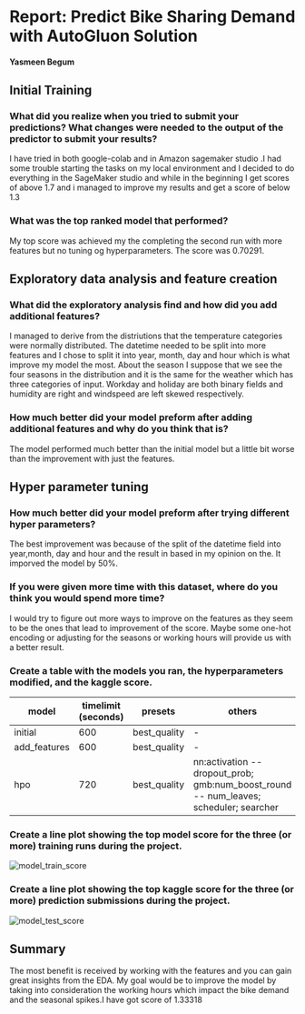 # Report: Predict Bike Sharing Demand with AutoGluon Solution
#### Yasmeen Begum

## Initial Training
### What did you realize when you tried to submit your predictions? What changes were needed to the output of the predictor to submit your results?
I have tried in both google-colab and in Amazon sagemaker studio .I had some trouble starting the tasks on my local environment and I decided to do everything in the SageMaker studio and while in the beginning I get scores of above 1.7 and i managed to improve my results and get a score of below 1.3 

### What was the top ranked model that performed?
My top score was achieved my the completing the second  run with more features but no tuning og hyperparameters. The score was 0.70291.

## Exploratory data analysis and feature creation
### What did the exploratory analysis find and how did you add additional features?
I managed to derive from the distriutions that the temperature categories were normally distributed. The datetime needed to be split into more features and I chose to split it into year, month, day and hour which is what improve my model the most. About the season I suppose that we see the four seasons in the distribution and it is the same for the weather which has three categories of input. Workday and holiday are both binary fields and humidity are right and windspeed are left skewed respectively.

### How much better did your model preform after adding additional features and why do you think that is?
The model performed much better than the initial model but a little bit worse than the improvement with just the features. 

## Hyper parameter tuning
### How much better did your model preform after trying different hyper parameters?
The best improvement was because of the split of the datetime field into  year,month, day and hour and the result in based in my opinion on the. It imporved the model by 50%.

### If you were given more time with this dataset, where do you think you would spend more time?
I would try to figure out more ways to improve on the features as they seem to be the ones that lead to improvement of the score. Maybe some one-hot encoding or adjusting for the seasons or working hours will provide us with a better result.

### Create a table with the models you ran, the hyperparameters modified, and the kaggle score.
|model|timelimit (seconds)|presets|others|score|
|--|--|--|--|--|
|initial|600|best_quality|-|1.79833|
|add_features|600|best_quality|-|0.70291|
|hpo|720|best_quality|nn:activation -- dropout_prob; gmb:num_boost_round -- num_leaves; scheduler; searcher|1.33318|
### Create a line plot showing the top model score for the three (or more) training runs during the project.

![model_train_score](https://github.com/Yasmeen-Begum/Udacity/assets/91931504/146dee1f-fe91-40e5-86bc-3de15768e680)

### Create a line plot showing the top kaggle score for the three (or more) prediction submissions during the project.
![model_test_score](https://github.com/Yasmeen-Begum/Udacity/assets/91931504/ce1eef4a-e61c-456d-9e94-234d33fbc2e2)

## Summary
The most benefit is received by working with the features and you can gain great insights from the EDA.  My goal would be to improve the model by taking into consideration the working hours which impact the bike demand and the seasonal spikes.I have got score of  1.33318  
